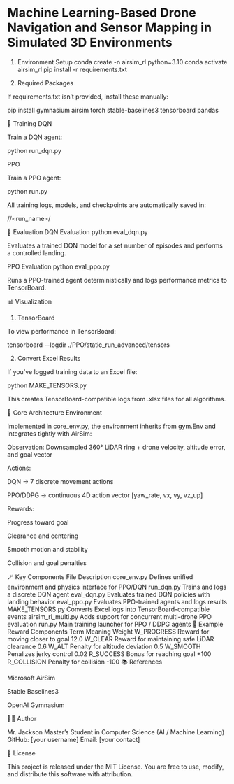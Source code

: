 # Machine Learning-Based Drone Navigation and Sensor Mapping in Simulated 3D Environments



1. Environment Setup
conda create -n airsim_rl python=3.10
conda activate airsim_rl
pip install -r requirements.txt

2. Required Packages

If requirements.txt isn’t provided, install these manually:

pip install gymnasium airsim torch stable-baselines3 tensorboard pandas

🧩 Training
DQN

Train a DQN agent:

python run_dqn.py

PPO

Train a PPO agent:

python run.py


All training logs, models, and checkpoints are automatically saved in:

/<algorithm>/<run_name>/

🧪 Evaluation
DQN Evaluation
python eval_dqn.py


Evaluates a trained DQN model for a set number of episodes and performs a controlled landing.

PPO Evaluation
python eval_ppo.py


Runs a PPO-trained agent deterministically and logs performance metrics to TensorBoard.

📊 Visualization
1. TensorBoard

To view performance in TensorBoard:

tensorboard --logdir ./PPO/static_run_advanced/tensors

2. Convert Excel Results

If you’ve logged training data to an Excel file:

python MAKE_TENSORS.py


This creates TensorBoard-compatible logs from .xlsx files for all algorithms.

🧱 Core Architecture
Environment

Implemented in core_env.py, the environment inherits from gym.Env and integrates tightly with AirSim:

Observation: Downsampled 360° LiDAR ring + drone velocity, altitude error, and goal vector

Actions:

DQN → 7 discrete movement actions

PPO/DDPG → continuous 4D action vector [yaw_rate, vx, vy, vz_up]

Rewards:

Progress toward goal

Clearance and centering

Smooth motion and stability

Collision and goal penalties

🪄 Key Components
File	Description
core_env.py	Defines unified environment and physics interface for PPO/DQN
run_dqn.py	Trains and logs a discrete DQN agent
eval_dqn.py	Evaluates trained DQN policies with landing behavior
eval_ppo.py	Evaluates PPO-trained agents and logs results
MAKE_TENSORS.py	Converts Excel logs into TensorBoard-compatible events
airsim_rl_multi.py	Adds support for concurrent multi-drone PPO evaluation
run.py	Main training launcher for PPO / DDPG agents
🧠 Example Reward Components
Term	Meaning	Weight
W_PROGRESS	Reward for moving closer to goal	12.0
W_CLEAR	Reward for maintaining safe LiDAR clearance	0.6
W_ALT	Penalty for altitude deviation	0.5
W_SMOOTH	Penalizes jerky control	0.02
R_SUCCESS	Bonus for reaching goal	+100
R_COLLISION	Penalty for collision	-100
📚 References

Microsoft AirSim

Stable Baselines3

OpenAI Gymnasium

🧑‍💻 Author

Mr. Jackson
Master’s Student in Computer Science (AI / Machine Learning)
GitHub: [your username]
Email: [your contact]

📜 License

This project is released under the MIT License.
You are free to use, modify, and distribute this software with attribution.
